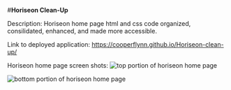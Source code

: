 #**Horiseon Clean-Up**

Description:
Horiseon home page html and css code organized, consilidated, enhanced, and made more accessible.

Link to deployed application: https://cooperflynn.github.io/Horiseon-clean-up/

Horiseon home page screen shots:
![top portion of horiseon home page][1]

[1]:
./assets/images/Horiseon1.jpg

![bottom portion of horiseon home page][2]

[2]:
./assets/images/Horiseon2.jpg









